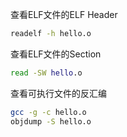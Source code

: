 

查看ELF文件的ELF Header

```bash
readelf -h hello.o
```



查看ELF文件的Section

```bash
read -SW hello.o
```





查看可执行文件的反汇编

```bash
gcc -g -c hello.o
objdump -S hello.o
```

